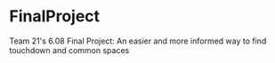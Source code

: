 # FinalProject
Team 21's 6.08 Final Project: An easier and more informed way to find touchdown and common spaces
